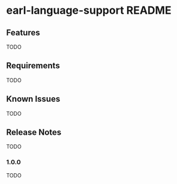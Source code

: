 # earl-language-support README

## Features

TODO

## Requirements

TODO

## Known Issues

TODO

## Release Notes

TODO

### 1.0.0

TODO
